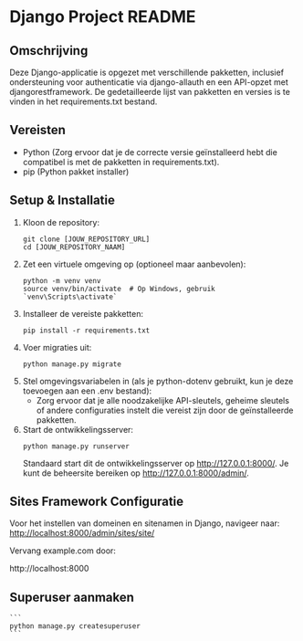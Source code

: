 # Django Project README

## Omschrijving
Deze Django-applicatie is opgezet met verschillende pakketten, inclusief ondersteuning voor authenticatie via django-allauth en een API-opzet met djangorestframework. De gedetailleerde lijst van pakketten en versies is te vinden in het requirements.txt bestand.

## Vereisten
- Python (Zorg ervoor dat je de correcte versie geïnstalleerd hebt die compatibel is met de pakketten in requirements.txt).
- pip (Python pakket installer)

## Setup & Installatie
1. Kloon de repository:
    ```
    git clone [JOUW_REPOSITORY_URL]
    cd [JOUW_REPOSITORY_NAAM]
    ```
2. Zet een virtuele omgeving op (optioneel maar aanbevolen):
    ```
    python -m venv venv
    source venv/bin/activate  # Op Windows, gebruik `venv\Scripts\activate`
    ```
3. Installeer de vereiste pakketten:
    ```
    pip install -r requirements.txt
    ```
4. Voer migraties uit:
    ```
    python manage.py migrate
    ```
5. Stel omgevingsvariabelen in (als je python-dotenv gebruikt, kun je deze toevoegen aan een .env bestand):
    - Zorg ervoor dat je alle noodzakelijke API-sleutels, geheime sleutels of andere configuraties instelt die vereist zijn door de geïnstalleerde pakketten.
6. Start de ontwikkelingsserver:
    ```
    python manage.py runserver
    ```
    Standaard start dit de ontwikkelingsserver op http://127.0.0.1:8000/. Je kunt de beheersite bereiken op http://127.0.0.1:8000/admin/.

## Sites Framework Configuratie
Voor het instellen van domeinen en sitenamen in Django, navigeer naar:
[http://localhost:8000/admin/sites/site/](http://localhost:8000/admin/sites/site/)

Vervang example.com door:

http://localhost:8000

## Superuser aanmaken
    ```
    python manage.py createsuperuser
    ```
